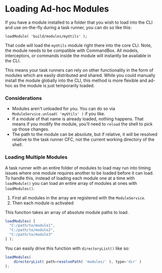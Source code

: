 # Loading Ad-hoc Modules

If you have a module installed to a folder that you wish to load into the CLI and use on-the-fly during a task runner, you can do so like this:

```
loadModule( 'build/modules/myUtils' );
```

That code will load the `myUtils` module right there into the core CLI.  Note, the module needs to be compatible with CommandBox.  All models, interceptors, or commands inside the module will instantly be available in the CLI.&#x20;

This means your task runners can rely on other functionality in the form of modules which are easily distributed and shared.  While you could manually install the module globally into the CLI, this method is more flexible and ad-hoc as the module is just temporarily loaded.

### Considerations

* Modules aren't unloaded for you. You can do so via `ModuleService.unload( 'myUtils' )` if you like.
* If a module of that name is already loaded, nothing happens.  That means if you modify the module, you'll need to `reload` the shell to pick up those changes.
* The path to the module can be absolute, but if relative, it will be resolved relative to the task runner CFC, not the current working directory of the shell.

### Loading Multiple Modules

A task runner with an entire folder of modules to load may run into timing issues where one module requires another to be loaded before it can load.  To handle this, instead of loading each module one at a time with `loadModule()` you can load an entire array of modules at ones with `loadModules()`.&#x20;

1. First all modules in the array are registered with the `ModuleService`.
2. Then each module is activated

This function takes an array of absolute module paths to load.

```javascript
loadModules( [
  "C:/path/to/module1",
  "C:/path/to/module2",
  "C:/path/to/module3"
] );
```

You can easily drive this function with `directoryList()` like so:

```javascript
loadModules(
    directoryList( path=resolvePath( 'modules/' ), type='dir' )
);
```
